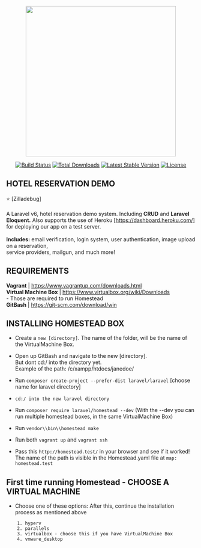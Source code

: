 <p align="center"><img src="https://res.cloudinary.com/dtfbvvkyp/image/upload/v1566331377/laravel-logolockup-cmyk-red.svg" width="400"></p>

<p align="center">
<a href="https://travis-ci.org/laravel/framework"><img src="https://travis-ci.org/laravel/framework.svg" alt="Build Status"></a>
<a href="https://packagist.org/packages/laravel/framework"><img src="https://poser.pugx.org/laravel/framework/d/total.svg" alt="Total Downloads"></a>
<a href="https://packagist.org/packages/laravel/framework"><img src="https://poser.pugx.org/laravel/framework/v/stable.svg" alt="Latest Stable Version"></a>
<a href="https://packagist.org/packages/laravel/framework"><img src="https://poser.pugx.org/laravel/framework/license.svg" alt="License"></a>
</p>

## HOTEL RESERVATION DEMO
:star:
[Zilladebug] <br/><br/> A Laravel v6, hotel reservation demo system. Including <b>CRUD</b> and <b>Laravel Eloquent.</b> 
Also supports the use of Heroku [https://dashboard.heroku.com/] for deploying our app on a test server. <br/>
<br/>
    <b>Includes:</b> email verification, login system, user authentication,
    image upload on a reservation, <br/>service providers, mailgun, and much more!

## REQUIREMENTS

<b>Vagrant</b> | https://www.vagrantup.com/downloads.html <br/>
<b>Virtual Machine Box</b> | https://www.virtualbox.org/wiki/Downloads <br/>
    - Those are required to run Homestead <br/>
<b>GitBash</b> | https://git-scm.com/download/win <br/>

## INSTALLING HOMESTEAD BOX 
- Create a `new [directory]`. The name of the folder, will be the 
  name of the VirtualMachine Box.
  
- Open up GitBash and navigate to the new [directory]. <br/> But dont cd:/ into the directory yet.
    <br/>Example of the path:
            /c/xampp/htdocs/janedoe/
            
- Run `composer create-project --prefer-dist laravel/laravel` [choose name for laravel directory]

- `cd:/ into the new laravel directory`

- Run `composer require laravel/homestead --dev` 
  (With the --dev you can run multiple homestead boxes, in the same VirtualMachine Box)
  
- Run `vendor\\bin\\homestead make`

- Run both `vagrant up` and `vagrant ssh`
- Pass this `http://homestead.test/` in your browser and see if it worked!
    <br/>The name of the path is visible in the Homestead.yaml file at `map: homestead.test`

## First time running Homestead - CHOOSE A VIRTUAL MACHINE 
- Choose one of these options:
  After this, continue the installation process as mentioned above
```
    1. hyperv
    2. parallels
    3. virtualbox - choose this if you have VirtualMachine Box
    4. vmware_desktop

```

